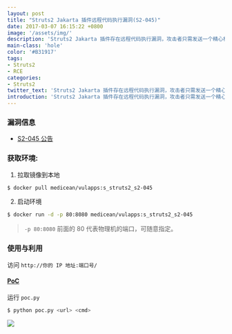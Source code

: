 ```yaml
---
layout: post
title: "Struts2 Jakarta 插件远程代码执行漏洞(S2-045)"
date: 2017-03-07 16:15:22 +0800
image: '/assets/img/'
description: 'Struts2 Jakarta 插件存在远程代码执行漏洞，攻击者只需发送一个精心构造的恶意请求，即可执行任意代码'
main-class: 'hole'
color: '#B31917'
tags:
- Struts2
- RCE
categories:
- Struts2
twitter_text: 'Struts2 Jakarta 插件存在远程代码执行漏洞，攻击者只需发送一个精心构造的恶意请求，即可执行任意代码'
introduction: 'Struts2 Jakarta 插件存在远程代码执行漏洞，攻击者只需发送一个精心构造的恶意请求，即可执行任意代码'
---
```


### 漏洞信息

 * [S2-045 公告](https://cwiki.apache.org/confluence/display/WW/S2-045)

### 获取环境:

1. 拉取镜像到本地
 ```bash
$ docker pull medicean/vulapps:s_struts2_s2-045
 ```

2. 启动环境
 ```bash
$ docker run -d -p 80:8080 medicean/vulapps:s_struts2_s2-045
 ```
 > `-p 80:8080` 前面的 80 代表物理机的端口，可随意指定。 

### 使用与利用

访问 `http://你的 IP 地址:端口号/`

#### [PoC](https://github.com/Medicean/VulApps/raw/master/s/struts2/s2-045/poc.py)

运行 `poc.py`

 ```bash
$ python poc.py <url> <cmd>
 ```

![](https://github.com/Medicean/VulApps/raw/master/s/struts2/s2-045/s2-045-1.png)
